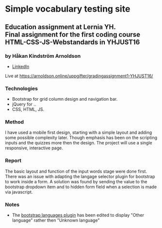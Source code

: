 # Simple vocabulary testing site

## Education assignment at Lernia YH.<br>Final assignment for the first coding course<br>HTML-CSS-JS-Webstandards in YHJUST16

### by Håkan Kindström Arnoldson
  * [LinkedIn](https://www.linkedin.com/in/arnoldson)

Live at <https://arnoldson.online/uppgifter/gradingassignment1-YHJUST16/>

### Technologies
  * Bootstrap for grid column design and navigation bar.
  * jQuery for ..
  * CSS, HTML, JS.

### Method
I have used a mobile first design, starting with a simple layout and adding some possible complexity later. Though emphasis has been on the scripting inputs and the quizzes more then the design. The project will use a single responsive, interactive page.

### Report

The basic layout and function of the input words stage were done first. There was an issue with adapting the langage selector plugin for bootstrap to work inside a form. A solution was found by sending the value to the bootstrap dropdown item and to hidden form field when a selection is made via javascript.


### Notes
  * The [bootstrap languages plugin](https://github.com/usrz/bootstrap-languages) has been edited to display "Other language" rather then "Unknown language"
